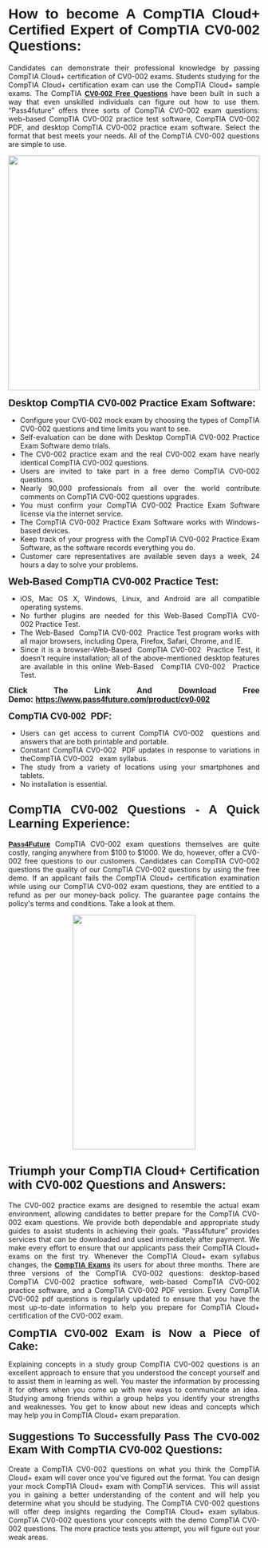 <h1 style="text-align: justify;"><span style="font-family:Tahoma,Geneva,sans-serif;"><strong>How to become A CompTIA Cloud+ Certified Expert of CompTIA CV0-002 Questions:</strong></span></h1>

<p style="text-align: justify;">Candidates can demonstrate their professional knowledge by passing CompTIA Cloud+ certification of CV0-002 exams. Students studying for the CompTIA Cloud+ certification exam can use the CompTIA Cloud+ sample exams. The CompTIA <a href="https://www.pass4future.com/questions/comptia/cv0-002" target="_blank"><span style="font-family:Tahoma,Geneva,sans-serif;"><strong>CV0-002 Free Questions</strong></span></a> have been built in such a way that even unskilled individuals can figure out how to use them. “Pass4future” offers three sorts of CompTIA CV0-002 exam questions: web-based CompTIA CV0-002 practice test software, CompTIA CV0-002 PDF, and desktop CompTIA CV0-002 practice exam software. Select the format that best meets your needs. All of the CompTIA CV0-002 questions are simple to use.</p>

<p style="text-align: justify;"><a href="https://www.pass4future.com/product/cv0-002" target="_blank"><img alt="" src="https://lh3.googleusercontent.com/pw/AM-JKLU5_aushiRQbaoUdVonD_1om6esFnUm_j21jdeI1V3aesz_ETcO2Y8QVj0ZamD1vJ__MzXKNoh3XzzrDTXgudBuMwEatvdphNwcixeZDIncATvFdVanIchOfqVuIJHbWkG03KYMH2pwXnb7WaAnvI3g=w1818-h651-no" style="width: 100%; height: 470px;" /></a></p>

<p style="text-align: justify;"><strong><span style="font-family:Tahoma,Geneva,sans-serif;"><span style="font-size:20px;">Desktop CompTIA CV0-002 Practice Exam Software:</span></span></strong></p>

<ul>
	<li style="text-align: justify;">Configure your CV0-002 mock exam by choosing the types of CompTIA CV0-002 questions and time limits you want to see.</li>
	<li style="text-align: justify;">Self-evaluation can be done with Desktop CompTIA CV0-002 Practice Exam Software demo trials.</li>
	<li style="text-align: justify;">The CV0-002 practice exam and the real CV0-002 exam have nearly identical CompTIA CV0-002 questions.</li>
	<li style="text-align: justify;">Users are invited to take part in a free demo CompTIA CV0-002 questions.</li>
	<li style="text-align: justify;">Nearly 90,000 professionals from all over the world contribute comments on CompTIA CV0-002 questions upgrades.</li>
	<li style="text-align: justify;">You must confirm your CompTIA CV0-002 Practice Exam Software license via the internet service.</li>
	<li style="text-align: justify;">The CompTIA CV0-002 Practice Exam Software works with Windows-based devices.</li>
	<li style="text-align: justify;">Keep track of your progress with the CompTIA CV0-002 Practice Exam Software, as the software records everything you do.</li>
	<li style="text-align: justify;">Customer care representatives are available seven days a week, 24 hours a day to solve your problems.</li>
</ul>

<p style="text-align: justify;"><span style="font-family:Tahoma,Geneva,sans-serif;"><span style="font-size:20px;"><strong>Web-Based CompTIA CV0-002 Practice Test:</strong></span></span></p>

<ul>
	<li style="text-align: justify;">iOS, Mac OS X, Windows, Linux, and Android are all compatible operating systems.</li>
	<li style="text-align: justify;">No further plugins are needed for this Web-Based CompTIA CV0-002 Practice Test.</li>
	<li style="text-align: justify;">The Web-Based  CompTIA CV0-002  Practice Test program works with all major browsers, including Opera, Firefox, Safari, Chrome, and IE.</li>
	<li style="text-align: justify;">Since it is a browser-Web-Based  CompTIA CV0-002  Practice Test, it doesn't require installation; all of the above-mentioned desktop features are available in this online Web-Based  CompTIA CV0-002  Practice Test.</li>
</ul>

<p style="text-align: justify;"><span style="font-family:Tahoma,Geneva,sans-serif;"><strong><span style="font-size:16px;">Click The Link And Download Free Demo: <a href="https://www.pass4future.com/product/cv0-002" target="_blank">https://www.pass4future.com/product/cv0-002</a></span></strong></span></p>

<p style="text-align: justify;"><span style="font-size:18px;"><span style="font-family:Tahoma,Geneva,sans-serif;"><strong>CompTIA CV0-002  PDF:</strong></span></span></p>

<ul>
	<li style="text-align: justify;">Users can get access to current CompTIA CV0-002  questions and answers that are both printable and portable.</li>
	<li style="text-align: justify;">Constant CompTIA CV0-002  PDF updates in response to variations in theCompTIA CV0-002   exam syllabus.</li>
	<li style="text-align: justify;">The study from a variety of locations using your smartphones and tablets.</li>
	<li style="text-align: justify;">No installation is essential.</li>
</ul>

<h2 style="text-align: justify;"><span style="font-family:Tahoma,Geneva,sans-serif;"><strong><span style="font-size:24px;">CompTIA CV0-002 Questions - A Quick Learning Experience:</span></strong></span></h2>

<p style="text-align: justify;"><a href="https://www.pass4future.com/" target="_blank"><span style="font-family:Tahoma,Geneva,sans-serif;"><strong>Pass4Future</strong></span></a> CompTIA CV0-002 exam questions themselves are quite costly, ranging anywhere from $100 to $1000. We do, however, offer a CV0-002 free questions to our customers. Candidates can CompTIA CV0-002 questions the quality of our CompTIA CV0-002 questions by using the free demo. If an applicant fails the CompTIA Cloud+ certification examination while using our CompTIA CV0-002 exam questions, they are entitled to a refund as per our money-back policy. The guarantee page contains the policy's terms and conditions. Take a look at them.</p>

<p style="text-align: center;"><a href="https://www.pass4future.com/product/cv0-002" target="_blank"><img alt="" src="https://lh3.googleusercontent.com/pw/AM-JKLV3yUm3jiqqIo1xIsj1VJ_UeysYexQY-pRYO0rIFl3vg11QZioN-gzffpw2AfKqFynWuvoXOreWrWS0swpr4xmOSWfwII2jvatteuqrfxiWGFBSHPiZUCoi33jqeymK5dmu-0enyX6tayRCAMHw05jv=s943-no" style="width: 70%; height: 470px;" /></a></p>

<h2 style="text-align: justify;"><span style="font-family:Tahoma,Geneva,sans-serif;"><strong><span style="font-size:24px;">Triumph your CompTIA Cloud+ Certification with CV0-002 Questions and Answers:</span></strong></span></h2>

<p style="text-align: justify;">The CV0-002 practice exams are designed to resemble the actual exam environment, allowing candidates to better prepare for the CompTIA CV0-002 exam questions. We provide both dependable and appropriate study guides to assist students in achieving their goals. “Pass4future” provides services that can be downloaded and used immediately after payment. We make every effort to ensure that our applicants pass their CompTIA Cloud+ exams on the first try. Whenever the CompTIA Cloud+ exam syllabus changes, the <a href="https://www.pass4future.com/comptia" target="_blank"><span style="font-family:Tahoma,Geneva,sans-serif;"><strong>CompTIA Exams</strong></span></a> its users for about three months. There are three versions of the CompTIA CV0-002 questions: desktop-based CompTIA CV0-002 practice software, web-based CompTIA CV0-002 practice software, and a CompTIA CV0-002 PDF version. Every CompTIA CV0-002 pdf questions is regularly updated to ensure that you have the most up-to-date information to help you prepare for CompTIA Cloud+ certification of the CV0-002 exam.</p>

<p style="text-align: justify;"><strong><span style="font-family:Tahoma,Geneva,sans-serif;"><span style="font-size:22px;">CompTIA CV0-002 Exam is Now a Piece of Cake:</span></span></strong></p>

<p style="text-align: justify;">Explaining concepts in a study group CompTIA CV0-002 questions is an excellent approach to ensure that you understood the concept yourself and to assist them in learning as well. You master the information by processing it for others when you come up with new ways to communicate an idea. Studying among friends within a group helps you identify your strengths and weaknesses. You get to know about new ideas and concepts which may help you in CompTIA Cloud+ exam preparation.</p>

<h3 style="text-align: justify;"><span style="font-family:Tahoma,Geneva,sans-serif;"><strong><span style="font-size:22px;">Suggestions To Successfully Pass The CV0-002 Exam With CompTIA CV0-002 Questions:</span></strong></span></h3>

<p style="text-align: justify;">Create a CompTIA CV0-002 questions on what you think the CompTIA Cloud+ exam will cover once you've figured out the format. You can design your mock CompTIA Cloud+ exam with CompTIA services.  This will assist you in gaining a better understanding of the content and will help you determine what you should be studying. The CompTIA CV0-002 questions will offer deep insights regarding the CompTIA Cloud+ exam syllabus. CompTIA CV0-002 questions your concepts with the demo CompTIA CV0-002 questions. The more practice tests you attempt, you will figure out your weak areas.</p>

